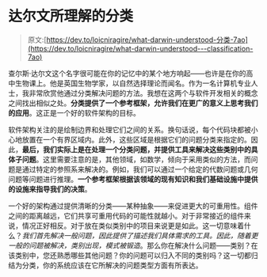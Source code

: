# 达尔文所理解的分类

> 原文:[https://dev.to/loicniragire/what-darwin-understood-分类-7ao](https://dev.to/loicniragire/what-darwin-understood---classification-7ao)

查尔斯·达尔文这个名字很可能在你的记忆中的某个地方响起——也许是在你的高中生物课上。他是英国生物学家，以自然选择理论而闻名。作为一名计算机专业人士，我非常欣赏他通过分类解决问题的方法。我想在这两个与软件开发相关的概念之间找出相似之处。**分类提供了一个参考框架，允许我们在更广的意义上思考我们的应用**。这正是一个好的软件架构的目标。

软件架构关注的是绘制边界和处理它们之间的关系。换句话说，每个代码块都被小心地放置在一个有界区域内。此外，这些区域是根据它们的问题分类来指定的。因此，**最后，我们实际上是在处理一个分类问题，并提供工具来解决这些类别中的具体子问题**。这里需要注意的是，其他领域，如数学，倾向于采用类似的方法，而问题是通过特定的参照系来解决的。例如，我们可以通过一个给定的代数问题或几何问题等问题进行推理。**一个参考框架根据该领域的现有知识和我们基础设施中提供的设施来指导我们的决策**。

一个好的架构通过提供清晰的分类——某种抽象——来促进更大的可重用性。组件之间的距离越远，它们共享可重用代码的可能性就越小。对于非常接近的组件来说，情况正好相反。对于放在类似类别中的项目来说更是如此。这一切意味着什么？*我们首先解决一般问题，因此提供了描述我们具体需求的工具。因此，随着更一般的问题被解决，类别出现，模式被锻造*。那么你在解决什么问题——类别？在该类别中，您还熟悉哪些其他问题？你的问题可以归入不同的类别吗？这一切都归结为分类，你的系统应该在它所解决的问题类型方面有所表达。